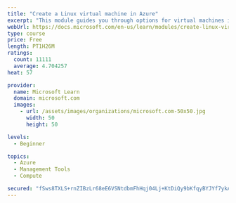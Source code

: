 ```yaml
---
title: "Create a Linux virtual machine in Azure"
excerpt: "This module guides you through options for virtual machines in Azure, creating and connecting a Linux virtual machine, and configuring your network settings."
webUrl: https://docs.microsoft.com/en-us/learn/modules/create-linux-virtual-machine-in-azure/
type: course
price: Free
length: PT1H26M
ratings:
  count: 11111
  average: 4.704257
heat: 57

provider:
  name: Microsoft Learn
  domain: microsoft.com
  images:
    - url: /assets/images/organizations/microsoft.com-50x50.jpg
      width: 50
      height: 50

levels:
  - Beginner

topics:
  - Azure
  - Management Tools
  - Compute

secured: "fSws8TXLS+rnZIBzLr68eE6VSNtdbmFhHqj04Lj+KtDiQy9bKfqyBYJYf7ykARvgzrao3EUcyuLDRyBGRxCPdulv2N002aSdtn/6/3Lo/2o2rs5rOLdjtgRMSRberevBkYhZhheFaCKqP4SuoM1qZiSeomZSVlq74oRvI6ZpXXofvzjW6XjAKFZKk5lf7Bht+k8Ky+ZSj2oxr12dlUaRNpBWWAZ7M8cq1xG+Y0/fpwBBmVF+sNN6LAvEgM+iYgy33irVAGL8DvmkHYFC3aYnRP8LiNJuvm0oRprgvhHf0rp/IQRAU+7s8hoc34j56gbd/OdDCoUMMVOWhVYLjWd5JlLKRtnc/xYJcw7FDZ67AWTsb8OPTigrDvOuYbqIAxcRYKRSTMeoTWMXi5P2KfBpe9p1jXqxIpmchF0C9fBZ2ts=;EWrlcY0mDTYyj1CSZ2uenQ=="
---
```


